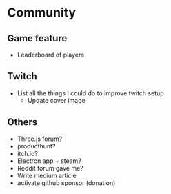 # Community

## Game feature

- Leaderboard of players

## Twitch

- List all the things I could do to improve twitch setup
    - Update cover image

## Others

- Three.js forum?
- producthunt?
- itch.io?
- Electron app + steam?
- Reddit forum gave me?
- Write medium article
- activate github sponsor (donation)
